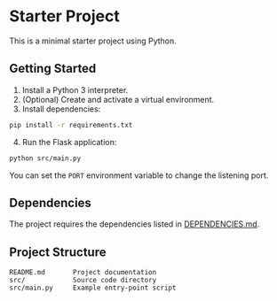 # Starter Project

This is a minimal starter project using Python.

## Getting Started

1. Install a Python 3 interpreter.
2. (Optional) Create and activate a virtual environment.
3. Install dependencies:

```bash
pip install -r requirements.txt
```

4. Run the Flask application:

```bash
python src/main.py
```

You can set the ``PORT`` environment variable to change the listening port.

## Dependencies

The project requires the dependencies listed in [DEPENDENCIES.md](DEPENDENCIES.md).

## Project Structure

```
README.md       Project documentation
src/            Source code directory
src/main.py     Example entry-point script
```
